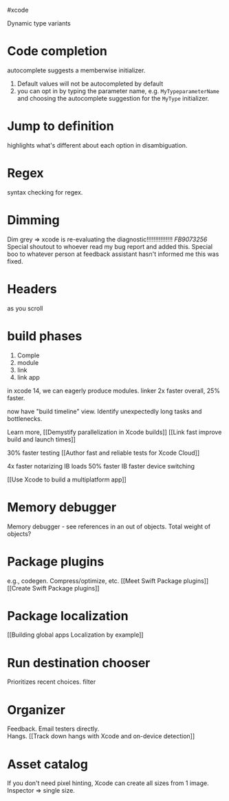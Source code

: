 #xcode 

Dynamic type variants
# Code completion
autocomplete suggests a memberwise initializer.

1.  Default values will not be autocompleted by default
2.  you can opt in by typing the parameter name, e.g. `MyTypeparameterName` and choosing the autocomplete suggestion for the `MyType` initializer.

# Jump to definition
highlights what's different about each option in disambiguation.

# Regex
syntax checking for regex.
# Dimming
Dim grey => xcode is re-evaluating the diagnostic!!!!!!!!!!!!!!!  *FB9073256*
Special shoutout to whoever read my bug report and added this.
Special boo to whatever person at feedback assistant hasn't informed me this was fixed.

# Headers
as you scroll
# build phases
1.  Comple
2.  module
3.  link
4.  link app

in xcode 14, we can eagerly produce modules.
linker 2x faster
overall, 25% faster.

now have "build timeline" view.  Identify unexpectedly long tasks and bottlenecks.

Learn more, [[Demystify parallelization in Xcode builds]]
[[Link fast improve build and launch times]]

30% faster testing
[[Author fast and reliable tests for Xcode Cloud]]

4x faster notarizing
IB loads 50% faster
IB  faster device switching

[[Use Xcode to build a multiplatform app]]

# Memory debugger

Memory debugger - see references in an out of objects.  Total weight of objects?

# Package plugins
e.g., codegen.  Compress/optimize, etc.
[[Meet Swift Package plugins]]
[[Create Swift Package plugins]]

# Package localization
[[Building global apps Localization by example]]

# Run destination chooser
Prioritizes recent choices.
filter

# Organizer
Feedback.  Email testers directly.  
Hangs. 
[[Track down hangs with Xcode and on-device detection]]

# Asset catalog
If you don't need pixel hinting, Xcode can create all sizes from 1 image. Inspector => single size.
